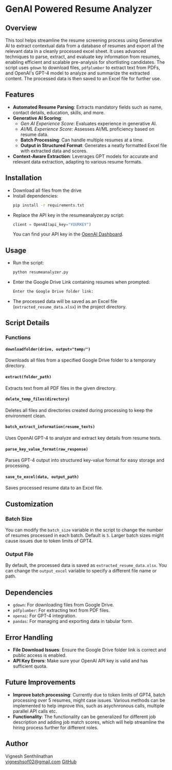﻿# GenAI Powered Resume Analyzer

## Overview
This tool helps streamline the resume screening process using Generative AI to extract contextual data from a database of resumes and export all the relevant data in a cleanly processed excel sheet. It uses advanced techniques to parse, extract, and evaluate key information from resumes, enabling efficient and scalable pre-analysis for shortlisting candidates. The script uses `gdown` to download files, `pdfplumber` to extract text from PDFs, and OpenAI's GPT-4 model to analyze and summarize the extracted content. The processed data is then saved to an Excel file for further use.

## Features 
- **Automated Resume Parsing**: Extracts mandatory fields such as name, contact details, education, skills, and more.
- **Generative AI Scoring**:
  - *Gen AI Experience Score*: Evaluates experience in generative AI.
  - *AI/ML Experience Score*: Assesses AI/ML proficiency based on resume data.
  - **Batch Processing**: Can handle multiple resumes at a time. 
  - **Output in Structured Format**: Generates a neatly formatted Excel file with extracted data and scores.
- **Context-Aware Extraction**: Leverages GPT models for accurate and relevant data extraction, adapting to various resume formats.

## Installation
- Download all files from the drive
- Install dependencies:
	```bash
    pip install -r requirements.txt
    ```
- Replace the API key in the resumeanalyzer.py script: 
    ```python
    client = OpenAI(api_key="YOURKEY")
    ```
    You can find your API key in the [OpenAI Dashboard](https://platform.openai.com/).

## Usage
- Run the script:
    ```bash
    python resumeanalyzer.py
    ```
- Enter the Google Drive Link containing resumes when prompted:
    ```bash
    Enter the Google Drive folder link:
    ```
- The processed data will be saved as an Excel file (`extracted_resume_data.xlsx`) in the project directory.

## Script Details

### Functions
#### `downloadfolder(drive, output="temp/")`

Downloads all files from a specified Google Drive folder to a temporary directory.

#### `extract(folder_path)`

Extracts text from all PDF files in the given directory.

#### `delete_temp_files(directory)`

Deletes all files and directories created during processing to keep the environment clean.

#### `batch_extract_information(resume_texts)`

Uses OpenAI GPT-4 to analyze and extract key details from resume texts.

#### `parse_key_value_format(raw_response)`

Parses GPT-4 output into structured key-value format for easy storage and processing.

#### `save_to_excel(data, output_path)`

Saves processed resume data to an Excel file.

## Customization

### Batch Size

You can modify the `batch_size` variable in the script to change the number of resumes processed in each batch. Default is `5`. Larger batch sizes might cause issues due to token limits of GPT4. 

### Output File

By default, the processed data is saved as `extracted_resume_data.xlsx`. You can change the `output_excel` variable to specify a different file name or path.

## Dependencies

-   `gdown`: For downloading files from Google Drive.
-   `pdfplumber`: For extracting text from PDF files.
-   `openai`: For GPT-4 integration.
-   `pandas`: For managing and exporting data in tabular form.

## Error Handling

-   **File Download Issues**: Ensure the Google Drive folder link is correct and public access is enabled.
-   **API Key Errors**: Make sure your OpenAI API key is valid and has sufficient quota.

## Future Improvements
- **Improve batch processing**:  Currently due to token limits of GPT4, batch processing over 5 resumes, might case issues. Various methods can be implemented to help improve this, such as asychnronous calls, multiple parallel API calls etc.
- **Functionality**: The functionality can be generalized for different job description and adding job match scores, which will help streamline the hiring process further for different roles. 
## Author

Vignesh Senthilnathan  
vigneshsof02@gmail.com 
[GitHub](https://github.com/senduz)
